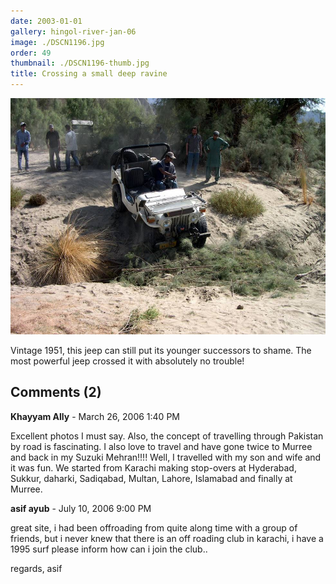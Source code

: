 ```yaml
---
date: 2003-01-01
gallery: hingol-river-jan-06
image: ./DSCN1196.jpg
order: 49
thumbnail: ./DSCN1196-thumb.jpg
title: Crossing a small deep ravine
---
```


![Crossing a small deep ravine](./DSCN1196.jpg)

Vintage 1951, this jeep can still put its younger successors to shame. The most powerful jeep crossed it with absolutely no trouble!

<div id="comments">

## Comments (2)

<div id="comment">

**Khayyam Ally** - March 26, 2006  1:40 PM

Excellent photos I must say. Also, the concept of travelling through Pakistan by road is fascinating. I also love to travel and have gone twice to Murree and back in my Suzuki Mehran!!!! Well, I travelled with my son and wife and it was fun. We started from Karachi making stop-overs at Hyderabad, Sukkur, daharki, Sadiqabad, Multan, Lahore, Islamabad and finally at Murree.

</div>

<div id="comment">

**asif ayub** - July 10, 2006  9:00 PM

great site, i had been offroading from quite along time with a group of friends, but i never knew that there is an off roading club in karachi, i have a 1995 surf please inform how can i join the club..

regards,
asif

</div>

</div>